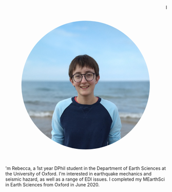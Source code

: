 <a href="url"><img src="Images/me cropped.png" height="400 px" width="400 px" style="border-radius:50%" align='Left' HSPACE = "50" VSPACE ="50"></a>

I'm Rebecca, a 1st year DPhil student in the Department of Earth Sciences at the University of Oxford. I'm interested in earthquake mechanics and seismic hazard, as well as a range of EDI issues. 
I completed my MEarthSci in Earth Sciences from Oxford in June 2020. 


